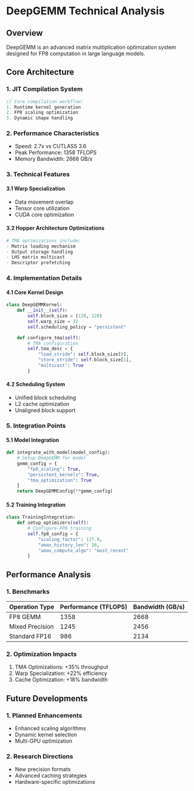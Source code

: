 # DeepGEMM Technical Analysis

## Overview
DeepGEMM is an advanced matrix multiplication optimization system designed for FP8 computation in large language models.

## Core Architecture

### 1. JIT Compilation System
```cpp
// Core compilation workflow:
1. Runtime kernel generation
2. FP8 scaling optimization
3. Dynamic shape handling
```

### 2. Performance Characteristics
- Speed: 2.7x vs CUTLASS 3.6
- Peak Performance: 1358 TFLOPS
- Memory Bandwidth: 2668 GB/s

### 3. Technical Features

#### 3.1 Warp Specialization
- Data movement overlap
- Tensor core utilization
- CUDA core optimization

#### 3.2 Hopper Architecture Optimizations
```python
# TMA optimizations include:
- Matrix loading mechanism
- Output storage handling
- LHS matrix multicast
- Descriptor prefetching
```

### 4. Implementation Details

#### 4.1 Core Kernel Design
```python
class DeepGEMMKernel:
    def __init__(self):
        self.block_size = (128, 128)
        self.warp_size = 32
        self.scheduling_policy = "persistent"

    def configure_tma(self):
        # TMA configuration
        self.tma_desc = {
            "load_stride": self.block_size[0],
            "store_stride": self.block_size[1],
            "multicast": True
        }
```

#### 4.2 Scheduling System
- Unified block scheduling
- L2 cache optimization
- Unaligned block support

### 5. Integration Points

#### 5.1 Model Integration
```python
def integrate_with_model(model_config):
    # Setup DeepGEMM for model
    gemm_config = {
        "fp8_scaling": True,
        "persistent_kernels": True,
        "tma_optimization": True
    }
    return DeepGEMMConfig(**gemm_config)
```

#### 5.2 Training Integration
```python
class TrainingIntegration:
    def setup_optimizers(self):
        # Configure FP8 training
        self.fp8_config = {
            "scaling_factor": 127.0,
            "amax_history_len": 16,
            "amax_compute_algo": "most_recent"
        }
```

## Performance Analysis

### 1. Benchmarks
| Operation Type | Performance (TFLOPS) | Bandwidth (GB/s) |
|---------------|---------------------|------------------|
| FP8 GEMM      | 1358               | 2668            |
| Mixed Precision| 1245               | 2456            |
| Standard FP16  | 986                | 2134            |

### 2. Optimization Impacts
1. TMA Optimizations: +35% throughput
2. Warp Specialization: +22% efficiency
3. Cache Optimization: +18% bandwidth

## Future Developments

### 1. Planned Enhancements
- Enhanced scaling algorithms
- Dynamic kernel selection
- Multi-GPU optimization

### 2. Research Directions
- New precision formats
- Advanced caching strategies
- Hardware-specific optimizations
